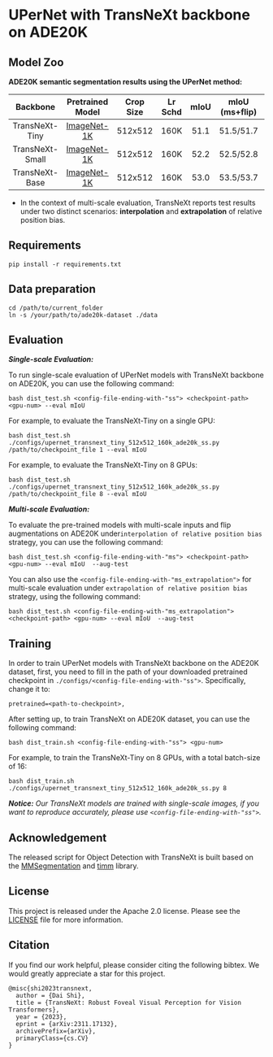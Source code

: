 # UPerNet with TransNeXt backbone on ADE20K

## Model Zoo

**ADE20K semantic segmentation results using the UPerNet method:**

| Backbone | Pretrained Model| Crop Size |Lr Schd| mIoU|mIoU (ms+flip)| #Params | Download |Config| Log |
|:---:|:---:|:---:|:---:|:---:|:---:|:---:|:---:|:---:|:---:|
| TransNeXt-Tiny | [ImageNet-1K](https://huggingface.co/DaiShiResearch/transnext-tiny-224-1k/resolve/main/transnext_tiny_224_1k.pth?download=true)|512x512|160K|51.1|51.5/51.7|59M|[model](https://huggingface.co/DaiShiResearch/upernet-transnext-tiny-ade/resolve/main/upernet_transnext_tiny_512x512_160k_ade20k_in1k.pth?download=true)|[config](/segmentation/upernet/configs/upernet_transnext_tiny_512x512_160k_ade20k_ss.py)|[log](https://huggingface.co/DaiShiResearch/upernet-transnext-tiny-ade/blob/main/upernet_transnext_tiny_512x512_160k_ade20k_ss.log.json)|
| TransNeXt-Small | [ImageNet-1K](https://huggingface.co/DaiShiResearch/transnext-small-224-1k/resolve/main/transnext_small_224_1k.pth?download=true)|512x512|160K|52.2|52.5/52.8|80M|[model](https://huggingface.co/DaiShiResearch/upernet-transnext-small-ade/resolve/main/upernet_transnext_small_512x512_160k_ade20k_in1k.pth?download=true)|[config](/segmentation/upernet/configs/upernet_transnext_small_512x512_160k_ade20k_ss.py)|[log](https://huggingface.co/DaiShiResearch/upernet-transnext-small-ade/blob/main/upernet_transnext_small_512x512_160k_ade20k_ss.log.json)|
| TransNeXt-Base | [ImageNet-1K](https://huggingface.co/DaiShiResearch/transnext-base-224-1k/resolve/main/transnext_base_224_1k.pth?download=true)|512x512|160K|53.0|53.5/53.7|121M|[model](https://huggingface.co/DaiShiResearch/upernet-transnext-base-ade/resolve/main/upernet_transnext_base_512x512_160k_ade20k_in1k.pth?download=true)|[config](/segmentation/upernet/configs/upernet_transnext_base_512x512_160k_ade20k_ss.py)|[log](https://huggingface.co/DaiShiResearch/upernet-transnext-base-ade/blob/main/upernet_transnext_base_512x512_160k_ade20k_ss.log.json)|
* In the context of multi-scale evaluation, TransNeXt reports test results under two distinct scenarios: **interpolation** and **extrapolation** of relative position bias. 

## Requirements

    pip install -r requirements.txt

## Data preparation

    cd /path/to/current_folder
    ln -s /your/path/to/ade20k-dataset ./data

## Evaluation

***Single-scale Evaluation:***

To run single-scale evaluation of UPerNet models with TransNeXt backbone on ADE20K, you can use the following command:

    bash dist_test.sh <config-file-ending-with-"ss"> <checkpoint-path> <gpu-num> --eval mIoU

For example, to evaluate the TransNeXt-Tiny on a single GPU:
    
    bash dist_test.sh ./configs/upernet_transnext_tiny_512x512_160k_ade20k_ss.py /path/to/checkpoint_file 1 --eval mIoU
    
For example, to evaluate the TransNeXt-Tiny on 8 GPUs:
    
    bash dist_test.sh ./configs/upernet_transnext_tiny_512x512_160k_ade20k_ss.py /path/to/checkpoint_file 8 --eval mIoU

***Multi-scale Evaluation:***

To evaluate the pre-trained models with multi-scale inputs and flip augmentations on ADE20K under`interpolation of relative position bias` strategy, you can use the following command:
    
    bash dist_test.sh <config-file-ending-with-"ms"> <checkpoint-path> <gpu-num> --eval mIoU  --aug-test

You can also use the `<config-file-ending-with-"ms_extrapolation">` for multi-scale evaluation under `extrapolation of relative position bias` strategy, using the following command:

    bash dist_test.sh <config-file-ending-with-"ms_extrapolation"> <checkpoint-path> <gpu-num> --eval mIoU  --aug-test

## Training
In order to train UPerNet models with TransNeXt backbone on the ADE20K dataset, first, you need to fill in the path of your downloaded pretrained checkpoint in `./configs/<config-file-ending-with-"ss">`. Specifically, change it to:
    
    pretrained=<path-to-checkpoint>, 

After setting up, to train TransNeXt on ADE20K dataset, you can use the following command:
    
    bash dist_train.sh <config-file-ending-with-"ss"> <gpu-num> 

For example, to train the TransNeXt-Tiny on 8 GPUs, with a total batch-size of 16:

    bash dist_train.sh ./configs/upernet_transnext_tiny_512x512_160k_ade20k_ss.py 8

***Notice:** Our TransNeXt models are trained with single-scale images, if you want to reproduce accurately, please use `<config-file-ending-with-"ss">`.*

## Acknowledgement

The released script for Object Detection with TransNeXt is built based on the [MMSegmentation](https://github.com/open-mmlab/mmsegmentation) and [timm](https://github.com/huggingface/pytorch-image-models) library.

## License

This project is released under the Apache 2.0 license. Please see the [LICENSE](/LICENSE) file for more information.


## Citation

If you find our work helpful, please consider citing the following bibtex. We would greatly appreciate a star for this
project.

    @misc{shi2023transnext,
      author = {Dai Shi},
      title = {TransNeXt: Robust Foveal Visual Perception for Vision Transformers},
      year = {2023},
      eprint = {arXiv:2311.17132},
      archivePrefix={arXiv},
      primaryClass={cs.CV}
    }